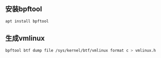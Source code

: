 ## 安装bpftool
```bash
apt install bpftool
```

## 生成vmlinux
```bash
bpftool btf dump file /sys/kernel/btf/vmlinux format c > vmlinux.h
```